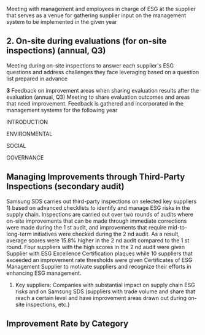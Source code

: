 Meeting with management and employees in charge of ESG at the supplier that serves as a venue for gathering supplier input on the management system to be implemented in the given year

## **2. On-site during evaluations (for on-site inspections) (annual, Q3)**

Meeting during on-site inspections to answer each supplier's ESG questions and address challenges they face leveraging based on a question list prepared in advance

**3** Feedback on improvement areas when sharing evaluation results after the evaluation (annual, Q3) Meeting to share evaluation outcomes and areas that need improvement. Feedback is gathered and incorporated in the management systems for the following year

INTRODUCTION

ENVIRONMENTAL

SOCIAL

GOVERNANCE

## **Managing Improvements through Third-Party Inspections (secondary audit)**

Samsung SDS carries out third-party inspections on selected key suppliers 1) based on advanced checklists to identify and manage ESG risks in the supply chain. Inspections are carried out over two rounds of audits where on-site improvements that can be made through immediate corrections were made during the 1 st audit, and improvements that require mid-to-long-term initiatives were checked during the 2 nd audit. As a result, average scores were 15.8% higher in the 2 nd audit compared to the 1 st round. Four suppliers with the high scores in the 2 nd audit were given Supplier with ESG Excellence Certification plaques while 10 suppliers that exceeded an improvement rate thresholds were given Certificates of ESG Management Supplier to motivate suppliers and recognize their efforts in enhancing ESG management.

1) Key suppliers: Companies with substantial impact on supply chain ESG risks and on Samsung SDS (suppliers with trade volume and share that reach a certain level and have improvement areas drawn out during on-site inspections, etc.)

## **Improvement Rate by Category**